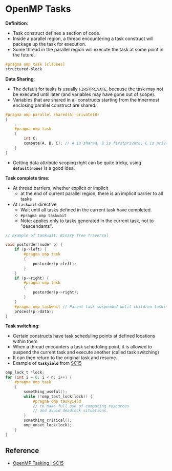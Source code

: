 # OpenMP Tasks

**Definition**:   
* Task construct defines a section of code.
* Inside a parallel region, a thread encountering a task construct will package up the task for execution.
* Some thread in the parallel region will execute the task at some point in the future.
```c
#pragma omp task [clauses]
structured-block
```

**Data Sharing**:    
* The default for tasks is usually `FIRSTPRIVATE`, because the task may not be executed until later (and variables may have gone out of scope).
* Variables that are shared in all constructs starting from the innermost enclosing parallel construct are shared.
```c
#pragma omp parallel shared(A) private(B)
{
    ...
    #pragma omp task
    {
        int C;
        compute(A, B, C); // A is shared, B is firstprivate, C is private
    }
}
```
* Getting data attribute scoping right can be quite tricky, using **`default(none)`** is a good idea.

**Task complete time**:
* At thread barriers, whether explicit or implicit
  * at the end of current parallel region, there is an implicit barrier to all tasks
* At `taskwait` directive
  * Wait until all tasks defined in the current task have completed.
  * `#pragma omp taskwait`
  * Note: applies only to tasks generated in the current task, not to "descendants".

```c
// Example of taskwait: Binary Tree Traversal

void postorder(node* p) {
    if (p->left) {
        #pragma omp task
        {
            postorder(p->left);
        }
    }
    if (p->right) {
        #pragma omp task 
        {
            postorder(p->right);
        }
    }
    #pragma omp taskwait // Parent task suspended until children tasks complete
    process(p->data);
}
```

**Task switching**:
* Certain constructs have task scheduling points at defined locations within them
* When a thread encounters a task scheduling point, it is allowed to suspend the current task and execute another (called task switching) 
* It can then return to the original task and resume.
* Example of **`taskyield`** from [SC15](https://www.openmp.org/wp-content/uploads/sc15-openmp-CT-MK-tasking.pdf)
```c
omp_lock_t *lock;
for (int i = 0; i < n; i++) {
    #pragma omp task
    {
        something_useful();
        while (!omp_test_lock(lock)) {
            #pragma omp taskyield
            // to make full use of computing resources 
            // and avoid deadlock situations.
        }
        something_critical();
        omp_unset_lock(lock);
    }
}
```


## Reference
- [OpenMP Tasking | SC15](https://www.openmp.org/wp-content/uploads/sc15-openmp-CT-MK-tasking.pdf)